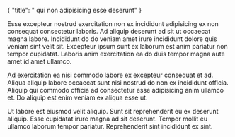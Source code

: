 {
  "title": " qui non adipisicing esse deserunt"
}

Esse excepteur nostrud exercitation non ex incididunt adipisicing ex non consequat consectetur laboris. Ad aliquip deserunt ad sit ut occaecat magna labore. Incididunt do do veniam amet irure incididunt dolore quis veniam sint velit sit. Excepteur ipsum sunt ex laborum est anim pariatur non tempor cupidatat. Laboris anim exercitation ea do duis tempor magna aute amet id amet ullamco.

Ad exercitation ea nisi commodo labore ex excepteur consequat et ad. Aliqua aliquip labore occaecat sunt nisi nostrud do non ex incididunt officia. Aliquip qui commodo officia ad consectetur esse adipisicing anim ullamco et. Do aliquip est enim veniam ex aliqua esse ut.

Ut labore est eiusmod velit aliquip. Sunt sit reprehenderit eu ex deserunt aliquip. Esse cupidatat irure magna ad sit deserunt. Tempor mollit eu ullamco laborum tempor pariatur. Reprehenderit sint incididunt ex sint.